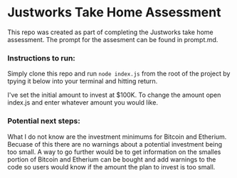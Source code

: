 # Justworks Take Home Assessment
This repo was created as part of completing the Justworks take home assessment. The prompt for the assesment can be found in prompt.md.

### Instructions to run:
Simply clone this repo and run `node index.js` from the root of the project by tpying it below into your terminal and hitting return.


I've set the initial amount to invest at $100K. To change the amount open index.js and enter whatever amount you would like.

### Potential next steps:
What I do not know are the investment minimums for Bitcoin and Etherium. Becuase of this there are no warnings about a potential investment being too small. A way to go further would be to get information on the smalles portion of Bitcoin and Etherium can be bought and add warnings to the code so users would know if the amount the plan to invest is too small.